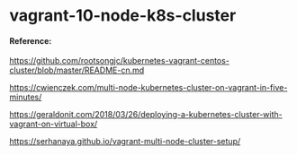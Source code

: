 # vagrant-10-node-k8s-cluster




####  Reference:

https://github.com/rootsongjc/kubernetes-vagrant-centos-cluster/blob/master/README-cn.md      


https://cwienczek.com/multi-node-kubernetes-cluster-on-vagrant-in-five-minutes/       


https://geraldonit.com/2018/03/26/deploying-a-kubernetes-cluster-with-vagrant-on-virtual-box/     


https://serhanaya.github.io/vagrant-multi-node-cluster-setup/        








